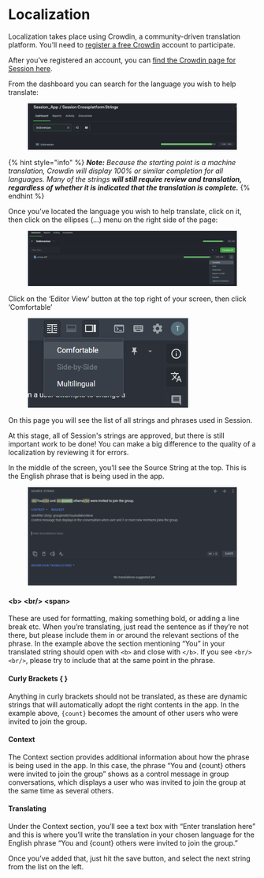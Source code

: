 # Localization

Localization takes place using Crowdin, a community-driven translation platform. You’ll need to [register a free Crowdin](https://accounts.crowdin.com/register) account to participate.

After you’ve registered an account, you can [find the Crowdin page for Session here](https://getsession.org/translate).

From the dashboard you can search for the language you wish to help translate:

<figure><img src="../../.gitbook/assets/image (2).png" alt=""><figcaption></figcaption></figure>

{% hint style="info" %}
_**Note:** Because the starting point is a machine translation, Crowdin will display 100% or similar completion for all languages. Many of the strings **will still require review and translation, regardless of whether it is indicated that the translation is complete.**_
{% endhint %}

Once you’ve located the language you wish to help translate, click on it, then click on the ellipses (…) menu on the right side of the page:

<figure><img src="../../.gitbook/assets/image (1) (1).png" alt=""><figcaption></figcaption></figure>

Click on the ‘Editor View’ button at the top right of your screen, then click ‘Comfortable’

<figure><img src="../../.gitbook/assets/image (2) (3).png" alt=""><figcaption></figcaption></figure>

On this page you will see the list of all strings and phrases used in Session.&#x20;

At this stage, all of Session's strings are approved, but there is still important work to be done! You can make a big difference to the quality of a localization by reviewing it for errors.

In the middle of the screen, you’ll see the Source String at the top. This is the English phrase that is being used in the app.

<figure><img src="../../.gitbook/assets/image (3).png" alt=""><figcaption></figcaption></figure>

#### \<b> \<br/> \<span>

These are used for formatting, making something bold, or adding a line break etc. When you’re translating, just read the sentence as if they’re not there, but please include them in or around the relevant sections of the phrase. In the example above the section mentioning “You” in your translated string should open with `<b>` and close with `</b>`. If you see `<br/>` `<br/>`, please try to include that at the same point in the phrase.

#### Curly Brackets { }

Anything in curly brackets should not be translated, as these are dynamic strings that will automatically adopt the right contents in the app. In the example above, `{count}` becomes the amount of other users who were invited to join the group.

#### Context

The Context section provides additional information about how the phrase is being used in the app. In this case, the phrase “You and {count} others were invited to join the group” shows as a control message in group conversations, which displays a user who was invited to join the group at the same time as several others.

#### Translating

Under the Context section, you’ll see a text box with “Enter translation here” and this is where you’ll write the translation in your chosen language for the English phrase “You and {count} others were invited to join the group.”

Once you’ve added that, just hit the save button, and select the next string from the list on the left.
